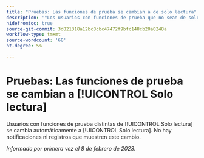 ```yaml
---
title: "Pruebas: Las funciones de prueba se cambian a de solo lectura"
description: '"Los usuarios con funciones de prueba que no sean de solo lectura se cambian automáticamente a de solo lectura. No hay notificación ni registro que muestre este cambio".'
hidefromtoc: true
source-git-commit: 3d821318a12bc8cbc47472f9bfc148cb20a0248a
workflow-type: tm+mt
source-wordcount: '68'
ht-degree: 5%

---
```



# Pruebas: Las funciones de prueba se cambian a [!UICONTROL Solo lectura]

Usuarios con funciones de prueba distintas de [!UICONTROL Solo lectura] se cambia automáticamente a [!UICONTROL Solo lectura]. No hay notificaciones ni registros que muestren este cambio.

_Informado por primera vez el 8 de febrero de 2023._

